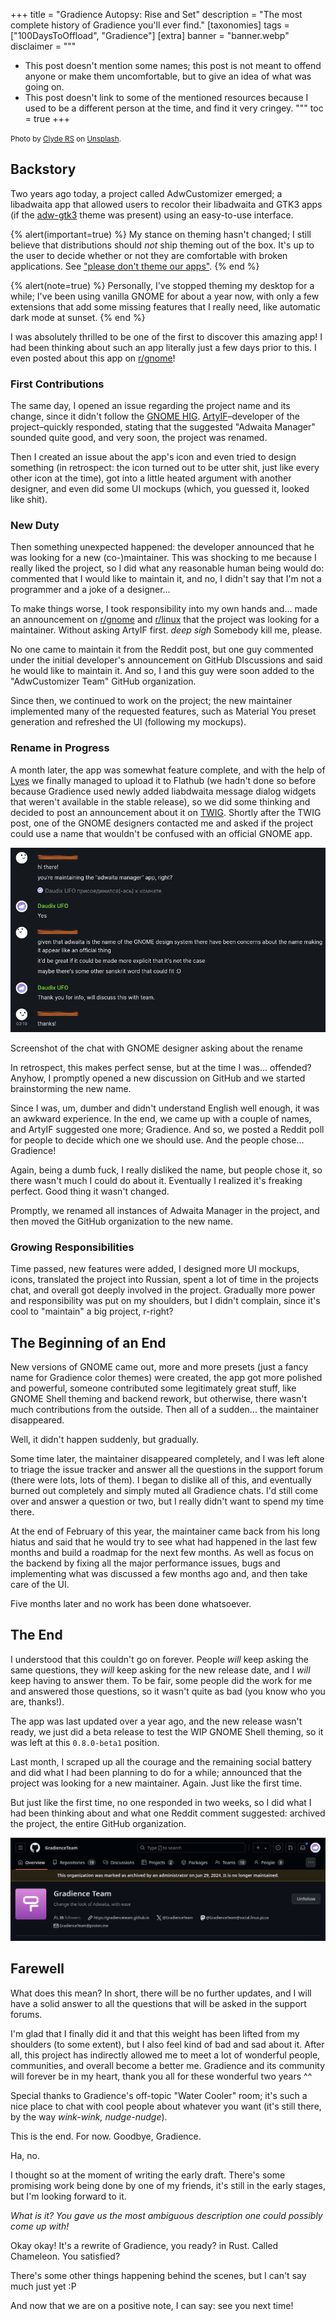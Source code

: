 +++
title = "Gradience Autopsy: Rise and Set"
description = "The most complete history of Gradience you'll ever find."
[taxonomies]
tags = ["100DaysToOffload", "Gradience"]
[extra]
banner = "banner.webp"
disclaimer = """
- This post doesn't mention some names; this post is not meant to offend anyone or make them uncomfortable, but to give an idea of what was going on.
- This post doesn't link to some of the mentioned resources because I used to be a different person at the time, and find it very cringey.
"""
toc = true
+++

<small>Photo by [Clyde RS](https://unsplash.com/@imclyde) on [Unsplash](https://unsplash.com/photos/clouds-under-clear-blue-sky-during-daytime-4XbZCfU2Uoo).</small>

## Backstory

Two years ago today, a project called AdwCustomizer emerged; a libadwaita app that allowed users to recolor their libadwaita and GTK3 apps (if the [adw-gtk3](https://github.com/lassekongo83/adw-gtk3) theme was present) using an easy-to-use interface.

{% alert(important=true) %}
My stance on theming hasn't changed; I still believe that distributions should *not* ship theming out of the box. It's up to the user to decide whether or not they are comfortable with broken applications. See ["please don't theme our apps"](https://stopthemingmy.app).
{% end %}

{% alert(note=true) %}
Personally, I've stopped theming my desktop for a while; I've been using vanilla GNOME for about a year now, with only a few extensions that add some missing features that I really need, like automatic dark mode at sunset.
{% end %}

I was absolutely thrilled to be one of the first to discover this amazing app! I had been thinking about such an app literally just a few days prior to this. I even posted about this app on [r/gnome](https://old.reddit.com/r/gnome/comments/w2ehe2/libadwaita_and_adwgtk3_recoloring_demo_using/)!

### First Contributions

The same day, I opened an issue regarding the project name and its change, since it didn't follow the [GNOME HIG](https://developer.gnome.org/hig/guidelines/app-naming.html). [ArtyIF](https://github.com/ArtyIF)–developer of the project–quickly responded, stating that the suggested "Adwaita Manager" sounded quite good, and very soon, the project was renamed.

Then I created an issue about the app's icon and even tried to design something (in retrospect: the icon turned out to be utter shit, just like every other icon at the time), got into a little heated argument with another designer, and even did some UI mockups (which, you guessed it, looked like shit).

### New Duty

Then something unexpected happened: the developer announced that he was looking for a new (co-)maintainer. This was shocking to me because I really liked the project, so I did what any reasonable human being would do: commented that I would like to maintain it, and no, I didn't say that I'm not a programmer and a joke of a designer...

To make things worse, I took responsibility into my own hands and... made an announcement on [r/gnome](https://old.reddit.com/r/gnome/) and [r/linux](https://old.reddit.com/r/linux/) that the project was looking for a maintainer. Without asking ArtyIF first. *deep sigh* Somebody kill me, please.

No one came to maintain it from the Reddit post, but one guy commented under the initial developer's announcement on GitHub DIscussions and said he would like to maintain it. And so, I and this guy were soon added to the "AdwCustomizer Team" GitHub organization.

Since then, we continued to work on the project; the new maintainer implemented many of the requested features, such as Material You preset generation and refreshed the UI (following my mockups).

### Rename in Progress

A month later, the app was somewhat feature complete, and with the help of [Lyes](https://github.com/lyessaadi) we finally managed to upload it to Flathub (we hadn't done so before because Gradience used newly added liabdwaita message dialog widgets that weren't available in the stable release), so we did some thinking and decided to post an announcement about it on [TWIG](https://thisweek.gnome.org). Shortly after the TWIG post, one of the GNOME designers contacted me and asked if the project could use a name that wouldn't be confused with an official GNOME app.

![rename request](rename-request.png)
<figcaption>Screenshot of the chat with GNOME designer asking about the rename</figcaption>

In retrospect, this makes perfect sense, but at the time I was... offended? Anyhow, I promptly opened a new discussion on GitHub and we started brainstorming the new name.

Since I was, um, dumber and didn't understand English well enough, it was an awkward experience. In the end, we came up with a couple of names, and ArtyIF suggested one more; Gradience. And so, we posted a Reddit poll for people to decide which one we should use. And the people chose... Gradience!

Again, being a dumb fuck, I really disliked the name, but people chose it, so there wasn't much I could do about it. Eventually I realized it's freaking perfect. Good thing it wasn't changed.

Promptly, we renamed all instances of Adwaita Manager in the project, and then moved the GitHub organization to the new name.

### Growing Responsibilities

Time passed, new features were added, I designed more UI mockups, icons, translated the project into Russian, spent a lot of time in the projects chat, and overall got deeply involved in the project. Gradually more power and responsibility was put on my shoulders, but I didn't complain, since it's cool to "maintain" a big project, r-right?

## The Beginning of an End

New versions of GNOME came out, more and more presets (just a fancy name for Gradience color themes) were created, the app got more polished and powerful, someone contributed some legitimately great stuff, like GNOME Shell theming and backend rework, but otherwise, there wasn't much contributions from the outside. Then all of a sudden... the maintainer disappeared.

Well, it didn't happen suddenly, but gradually.

Some time later, the maintainer disappeared completely, and I was left alone to triage the issue tracker and answer all the questions in the support forum (there were lots, lots of them). I began to dislike all of this, and eventually burned out completely and simply muted all Gradience chats. I'd still come over and answer a question or two, but I really didn't want to spend my time there.

At the end of February of this year, the maintainer came back from his long hiatus and said that he would try to see what had happened in the last few months and build a roadmap for the next few months. As well as focus on the backend by fixing all the major performance issues, bugs and implementing what was discussed a few months ago and, and then take care of the UI.

Five months later and no work has been done whatsoever.

## The End

I understood that this couldn't go on forever. People *will* keep asking the same questions, they *will* keep asking for the new release date, and I *will* keep having to answer them. To be fair, some people did the work for me and answered those questions, so it wasn't quite as bad (you know who you are, thanks!).

The app was last updated over a year ago, and the new release wasn't ready, we just did a beta release to test the WIP GNOME Shell theming, so it was left at this `0.8.0-beta1` position.

Last month, I scraped up all the courage and the remaining social battery and did what I had been planning to do for a while; announced that the project was looking for a new maintainer. Again. Just like the first time.

But just like the first time, no one responded in two weeks, so I did what I had been thinking about and what one Reddit comment suggested: archived the project, the entire GitHub organization.

![archived organization](archived-organization.png)

## Farewell

What does this mean? In short, there will be no further updates, and I will have a solid answer to all the questions that will be asked in the support forums.

I'm glad that I finally did it and that this weight has been lifted from my shoulders (to some extent), but I also feel kind of bad and sad about it. After all, this project has indirectly allowed me to meet a lot of wonderful people, communities, and overall become a better me. Gradience and its community will forever be in my heart, thank you all for these wonderful two years ^^

Special thanks to Gradience's off-topic "Water Cooler" room; it's such a nice place to chat with cool people about whatever you want (it's still there, by the way *wink-wink, nudge-nudge*).

This is the end. For now. Goodbye, Gradience.

Ha, no.

I thought so at the moment of writing the early draft. There's some promising work being done by one of my friends, it's still in the early stages, but I'm looking forward to it.

*What is it? You gave us the most ambiguous description one could possibly come up with!*

Okay okay! It's a rewrite of Gradience, you ready? in Rust. Called Chameleon. You satisfied?

There's some other things happening behind the scenes, but I can't say much just yet :P

And now that we are on a positive note, I can say: see you next time!
